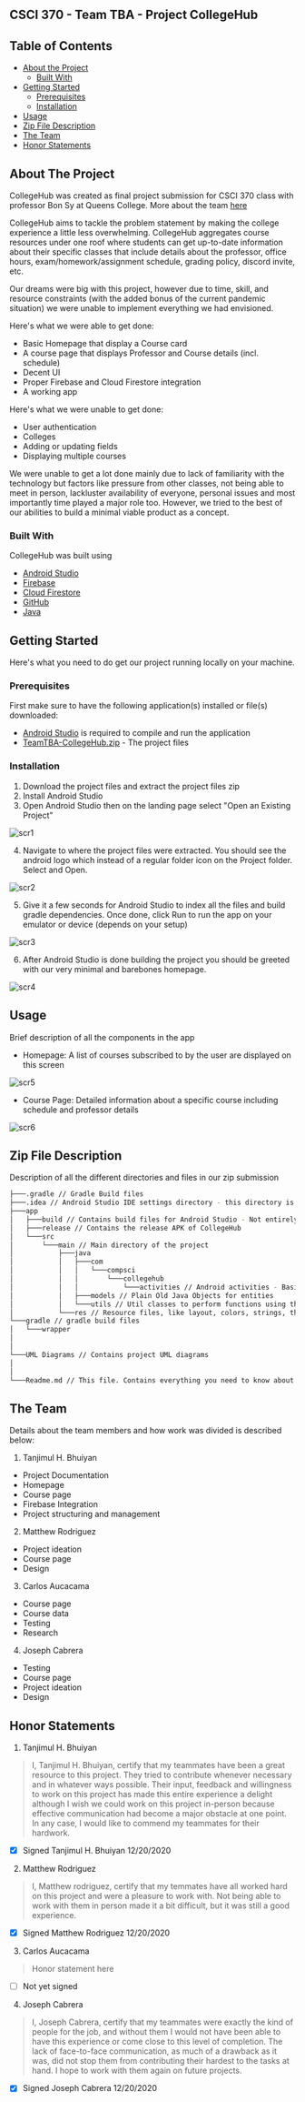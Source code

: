 ## CSCI 370 - Team TBA - Project CollegeHub

## Table of Contents

* [About the Project](#about-the-project)
  * [Built With](#built-with)
* [Getting Started](#getting-started)
  * [Prerequisites](#prerequisites)
  * [Installation](#installation)
* [Usage](#usage)
* [Zip File Description](#zip-file-description)
* [The Team](#the-team)
* [Honor Statements](#honor-statements)

## About The Project

CollegeHub was created as final project submission for CSCI 370 class with professor Bon Sy at Queens College. More about the team [here](#the-team)

CollegeHub aims to tackle the problem statement by making the college experience a little less overwhelming. CollegeHub aggregates course resources under one roof where students can get up-to-date information about their specific classes that include details about the professor, office hours, exam/homework/assignment schedule, grading policy, discord invite, etc. 

Our dreams were big with this project, however due to time, skill, and resource constraints (with the added bonus of the current pandemic situation) we were unable to implement everything we had envisioned.

Here's what we were able to get done:
* Basic Homepage that display a Course card
* A course page that displays Professor and Course details (incl. schedule)
* Decent UI
* Proper Firebase and Cloud Firestore integration
* A working app

Here's what we were unable to get done:
* User authentication
* Colleges
* Adding or updating fields
* Displaying multiple courses

We were unable to get a lot done mainly due to lack of familiarity with the technology but factors like pressure from other classes, not being able to meet in person, lackluster availability of everyone, personal issues and most importantly time played a major role too. However, we tried to the best of our abilities to build a minimal viable product as a concept.

### Built With

CollegeHub was built using

* [Android Studio](https://developer.android.com/studio)
* [Firebase](https://firebase.google.com/)
* [Cloud Firestore](https://firebase.google.com/docs/firestore)
* [GitHub](https://github.com/th3pi/CS370-Team-TBA)
* [Java](https://en.wikipedia.org/wiki/Java_(programming_language))

## Getting Started

Here's what you need to do get our project running locally on your machine.

### Prerequisites

First make sure to have the following application(s) installed or file(s) downloaded: 

* [Android Studio](https://developer.android.com/studio) is required to compile and run the application
* [TeamTBA-CollegeHub.zip](https://github.com/th3pi/CS370-Team-TBA/archive/master.zip) - The project files

### Installation

1. Download the project files and extract the project files zip
2. Install Android Studio
3. Open Android Studio then on the landing page select "Open an Existing Project"

![scr1](https://i.imgur.com/iLE0KWh.png)

4. Navigate to where the project files were extracted. You should see the android logo which instead of a regular folder icon on the Project folder. Select and Open.

![scr2](https://i.imgur.com/UAE1h3K.png)

5. Give it a few seconds for Android Studio to index all the files and build gradle dependencies. Once done, click Run to run the app on your emulator or device (depends on your setup)

![scr3](https://i.imgur.com/KSd7qW8.png)

6. After Android Studio is done building the project you should be greeted with our very minimal and barebones homepage.

![scr4](https://i.imgur.com/3nj8322.png)

## Usage

Brief description of all the components in the app

* Homepage: A list of courses subscribed to by the user are displayed on this screen

![scr5](https://i.imgur.com/3nj8322.png)

* Course Page: Detailed information about a specific course including schedule and professor details

![scr6](https://i.imgur.com/NC4Vnep.png)


## Zip File Description

Description of all the different directories and files in our zip submission

```bash
├───.gradle // Gradle Build files
├───.idea // Android Studio IDE settings directory - this directory is what indicates that this is an Android App Project
├───app
│   ├───build // Contains build files for Android Studio - Not entirely relevant
│   ├───release // Contains the release APK of CollegeHub
│   └───src
│       └───main // Main directory of the project
│           ├───java
│           │   ├───com
│           │   │   └───compsci
│           │   │       └───collegehub
│           │   │           └───activities // Android activities - Basically each page of the app
│           │   ├───models // Plain Old Java Objects for entities
│           │   └───utils // Util classes to perform functions using the entities mainly used to interact with Firebase
│           └───res // Resource files, like layout, colors, strings, themes, icons etc.
└───gradle // gradle build files
│   └───wrapper
│
│
└───UML Diagrams // Contains project UML diagrams
│
│
└───Readme.md // This file. Contains everything you need to know about the project
```

## The Team

Details about the team members and how work was divided is described below:

1. Tanjimul H. Bhuiyan
 - Project Documentation
 - Homepage
 - Course page
 - Firebase Integration
 - Project structuring and management
2. Matthew Rodriguez
 - Project ideation
 - Course page
 - Design
3. Carlos Aucacama
 - Course page
 - Course data
 - Testing
 - Research
4. Joseph Cabrera
 - Testing
 - Course page
 - Project ideation
 - Design
 
## Honor Statements

1. Tanjimul H. Bhuiyan 
 > I, Tanjimul H. Bhuiyan, certify that my teammates have been a great resource to this project. They tried to contribute whenever necessary and in whatever ways possible. Their input, feedback and willingness to work on this project has made this entire experience a delight although I wish we could work on this project in-person because effective communication had become a major obstacle at one point. In any case, I would like to commend my teammates for their hardwork.

  - [x] Signed Tanjimul H. Bhuiyan 12/20/2020
2. Matthew Rodriguez
> I, Matthew rodriguez, certify that my temmates have all worked hard on this project and were a pleasure to work with. Not being able to work with them in person made it a bit difficult, but it was still a good experience.

- [x] Signed Matthew Rodriguez 12/20/2020
3. Carlos Aucacama
> Honor statement here

- [ ] Not yet signed
4. Joseph Cabrera
> I, Joseph Cabrera, certify that my teammates were exactly the kind of people for the job, and without them I would not have been able to have this experience or come close to this level of completion. The lack of face-to-face communication, as much of a drawback as it was, did not stop them from contributing their hardest to the tasks at hand. I hope to work with them again on future projects. 

- [x] Signed Joseph Cabrera 12/20/2020

